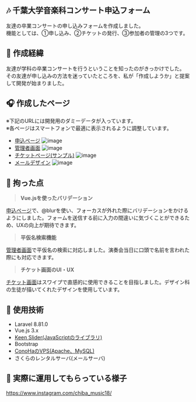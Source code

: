 ## 🎶 千葉大学音楽科コンサート申込フォーム
友達の卒業コンサートの申し込みフォームを作成しました。  
機能としては、①申し込み、②チケットの発行、③参加者の管理の3つです。

## 🎼 作成経緯
友達が学科の卒業コンサートを行うということを知ったのがきっかけでした。  
その友達が申し込みの方法を迷っていたところを、私が「作成しようか」と提案して開発が始まりました。

## 🎧 作成したページ
※下記のURLには開発用のダミーデータが入っています。  
※各ページはスマートフォンで最適に表示されるように調整しています。
- [申込ページ](https://concert-application-form-sample.ms2n-xxx.com/application)
![image](https://user-images.githubusercontent.com/64852221/154796455-4fbe663a-2d51-4c68-9116-5bed1a3d0403.png)
- [管理者画面](https://concert-application-form-sample.ms2n-xxx.com/admin/tickets)
![image](https://user-images.githubusercontent.com/64852221/154796480-25643947-5fa3-40fb-b482-8a5ee72c894f.png)
- [チケットページ(サンプル)](https://concert-application-form-sample.ms2n-xxx.com/admin/tickets/sample)
![image](https://user-images.githubusercontent.com/64852221/154796497-d33be233-25bd-4d64-9774-e8ccab197756.png)
- [メールデザイン](https://concert-application-form-sample.ms2n-xxx.com/admin/email-test)
![image](https://user-images.githubusercontent.com/64852221/154796726-45d9202c-9f06-48f9-a0ee-8f621f3d2df8.png)

## 💪 拘った点
>**Vue.jsを使ったバリデーション**  

[申込ページ](https://concert-application-form-sample.ms2n-xxx.com/application)で、@blurを使い、フォーカスが外れた際にバリデーションをかけるようにしました。フォームを送信する前に入力の間違いに気づくことができるため、UXの向上が期待できます。  

>**平仮名検索機能**  

[管理者画面](https://concert-application-form-sample.ms2n-xxx.com/admin/tickets)で平仮名の検索に対応しました。演奏会当日に口頭で名前を言われた際にも対応できます。

>**チケット画面のUI・UX**  

[チケット画面](https://concert-application-form-sample.ms2n-xxx.com/tickets/sample)はスワイプで直感的に使用できることを目指しました。デザイン科の生徒が描いてくれたデザインを使用しています。

## 🎷 使用技術
- Laravel 8.81.0
- Vue.js 3.x
- [Keen Slider(JavaScriptのライブラリ)](https://keen-slider.io/)
- Bootstrap
- [ConoHaのVPS(Apache、MySQL)](https://www.conoha.jp/vps/?btn_id=top--mainvisual_vps-top)
- さくらのレンタルサーバ(メールサーバ)

## 🏫 実際に運用してもらっている様子
https://www.instagram.com/chiba_music18/
